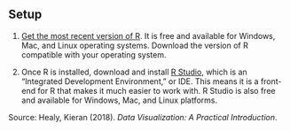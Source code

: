 ## Setup

1. [Get the most recent version of R](https://cloud.r-project.org/). It is free and available for Windows, Mac, and Linux operating systems. Download the  version of R compatible with your operating system.

2. Once R is installed, download and install [R Studio](https://rstudio.com/), which is an  “Integrated Development Environment,” or IDE. This means  it is a front-end for R that makes it much easier to work with. R  Studio is also free and available for Windows, Mac, and Linux  platforms. 

<!-- GitHub is a web-based service where users can host, hosted on GitHub, rather than R’s central package repository, so  develop, and share code. It uses git, a version control  system that allows projects, or repositories, to  preserve their history and incorporate changes from  contributors in an organized way. -->

Source: Healy, Kieran (2018). _Data Visualization: A Practical Introduction_.
